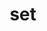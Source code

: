 ---
title: set
layout: productItemCategory
category-image: http://lorempixel.com/360/210/fashion/7
is-promo: false
description: "Lorem ipsum dolor sit amet, consectetur adipiscing elit, sed do eiusmod tempor incididunt ut labore et dolore magna aliqua."
---